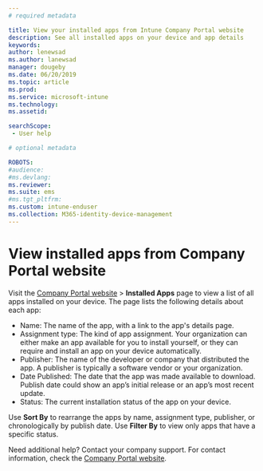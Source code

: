 ```yaml
---
# required metadata

title: View your installed apps from Intune Company Portal website
description: See all installed apps on your device and app details
keywords:
author: lenewsad
ms.author: lanewsad
manager: dougeby
ms.date: 06/20/2019
ms.topic: article
ms.prod:
ms.service: microsoft-intune
ms.technology:
ms.assetid:

searchScope:
 - User help

# optional metadata

ROBOTS:  
#audience:
#ms.devlang:
ms.reviewer: 
ms.suite: ems
#ms.tgt_pltfrm:
ms.custom: intune-enduser
ms.collection: M365-identity-device-management
---
```


# View installed apps from Company Portal website 
Visit the [Company Portal website](https://portal.manage.microsoft.com) > **Installed Apps** page to view a list of all apps installed on your device. The page lists the following details about each app:

* Name: The name of the app, with a link to the app's details page.
* Assignment type: The kind of app assignment. Your organization can either make an app available for you to install yourself, or they can require and install an app on your device automatically.  
* Publisher: The name of the developer or company that distributed the app. A publisher is typically a software vendor or your organization.  
* Date Published: The date that the app was made available to download. Publish date could show an app’s initial release or an app’s most recent update.
* Status: The current installation status of the app on your device.  

Use **Sort By** to rearrange the apps by name, assignment type, publisher, or chronologically by publish date. Use **Filter By** to view only apps that have a specific status.   

Need additional help? Contact your company support. For contact information, check the [Company Portal website](https://go.microsoft.com/fwlink/?linkid=2010980).  
